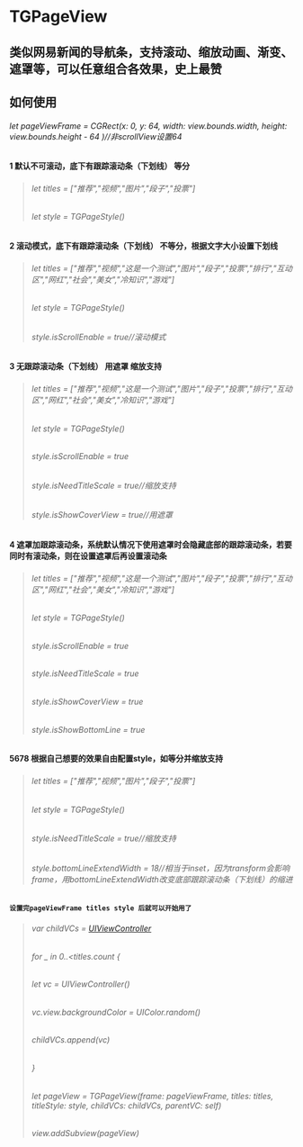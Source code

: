 # TGPageView
类似网易新闻的导航条，支持滚动、缩放动画、渐变、遮罩等，可以任意组合各效果，史上最赞
--------------------------------------------------------------------
## 如何使用

###### let pageViewFrame = CGRect(x: 0, y: 64, width: view.bounds.width, height: view.bounds.height - 64 )//非scrollView设置64

#### 1 默认不可滚动，底下有跟踪滚动条（下划线） 等分
> ######  let titles = ["推荐","视频","图片","段子","投票"]
> ######  let style = TGPageStyle()

#### 2 滚动模式，底下有跟踪滚动条（下划线） 不等分，根据文字大小设置下划线
> ######  let titles = ["推荐","视频","这是一个测试","图片","段子","投票","排行","互动区","网红","社会","美女","冷知识","游戏"]
> ######  let style = TGPageStyle()
> ######  style.isScrollEnable = true//滚动模式

        
#### 3 无跟踪滚动条（下划线）  用遮罩  缩放支持
> ######  let titles = ["推荐","视频","这是一个测试","图片","段子","投票","排行","互动区","网红","社会","美女","冷知识","游戏"]
> ######  let style = TGPageStyle()
> ######  style.isScrollEnable = true
> ######  style.isNeedTitleScale = true//缩放支持
> ######  style.isShowCoverView = true//用遮罩

        
#### 4 遮罩加跟踪滚动条，系统默认情况下使用遮罩时会隐藏底部的跟踪滚动条，若要同时有滚动条，则在设置遮罩后再设置滚动条
> ######  let titles = ["推荐","视频","这是一个测试","图片","段子","投票","排行","互动区","网红","社会","美女","冷知识","游戏"]
> ######  let style = TGPageStyle()
> ######  style.isScrollEnable = true
> ######  style.isNeedTitleScale = true
> ######  style.isShowCoverView = true 
> ######  style.isShowBottomLine = true

        
#### 5678 根据自己想要的效果自由配置style，如等分并缩放支持
> ######  let titles = ["推荐","视频","图片","段子","投票"]
> ######  let style = TGPageStyle()
> ######  style.isNeedTitleScale = true//缩放支持
> ######  style.bottomLineExtendWidth = 18//相当于inset，因为transform会影响frame，用bottomLineExtendWidth改变底部跟踪滚动条（下划线）的缩进


#### `设置完pageViewFrame titles style 后就可以开始用了`
> ######  var childVCs = [UIViewController]()
> ######  for _ in 0..<titles.count {
> ######    let vc = UIViewController()
> ######    vc.view.backgroundColor = UIColor.random()
> ######    childVCs.append(vc)
> ######  }
> ######  let pageView = TGPageView(frame: pageViewFrame, titles: titles, titleStyle: style, childVCs: childVCs, parentVC: self)
> ######  view.addSubview(pageView)

